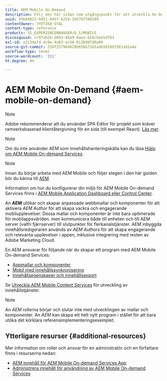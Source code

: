 ```yaml
---
title: AEM Mobile On-Demand
description: Följ den här sidan som utgångspunkt för att utveckla On Demand Services-appen med AEM (Adobe Experience Manager). Sidan innehåller ämnen som är relevanta för en apputvecklare.
uuid: 35b64823-9451-44bf-b254-3b6767f0d109
contentOwner: JYOTIKA SYAL
content-type: reference
products: SG_EXPERIENCEMANAGER/6.5/MOBILE
discoiquuid: cc97a926-d893-46a9-8aea-b56cbee5df01
exl-id: a2134afd-4c0e-4a93-ac58-013b98fd9a09
source-git-commit: 259f257964829b65bb71b5a46583997581a91a4e
workflow-type: tm+mt
source-wordcount: '311'
ht-degree: 0%

---
```


# AEM Mobile On-Demand {#aem-mobile-on-demand}

>[!NOTE]
>
>Adobe rekommenderar att du använder SPA Editor för projekt som kräver ramverksbaserad klientåtergivning för en sida (till exempel React). [Läs mer](/help/sites-developing/spa-overview.md).

>[!NOTE]
>
>Om du inte använder AEM som innehållshanteringskälla kan du läsa [Hjälp om AEM Mobile On-demand Services](https://helpx.adobe.com/digital-publishing-solution/topics.html).

>[!NOTE]
>
>Innan du börjar arbeta med AEM Mobile och följer stegen i den här guiden bör du känna till [AEM](/help/sites-deploying/deploy.md).
>
>Information om hur du konfigurerar din miljö för AEM Mobile On-demand Services finns i [AEM Mobile Application Dashboard eller Control Center](/help/mobile/mobile-apps-ondemand-application-dashboard.md).

An **AEM** utökar och skapar anpassade webbmallar och komponenter för att aktivera *AEM Author* för att skapa vackra och engagerande mobilupplevelser. Dessa mallar och komponenter är inte bara optimerade för mobilappsvärlden. men kommunicera både till enheten och till AEM server (valfri fjärrserver) till slutpunkter för flerkanalstjänster. AEM inbyggda innehållsredigeraren används av *AEM Authors* för att skapa engagerande och relevanta upplevelser i appen, inklusive integrering med resten av Adobe Marketing Cloud.

En AEM ansvarar för följande när du skapar ett program med AEM Mobile On-demand Services:

* [Appmallar och komponenter](/help/mobile/app-templates-and-components1.md)
* [Mobil med innehållssynkronisering](/help/mobile/mobile-ondemand-contentsync.md)
* [Innehållsegenskaper och innehållsexport](/help/mobile/on-demand-content-properties-exporting.md)

Se [Utveckla AEM Mobile Content Services](/help/mobile/developing-content-services.md) för utveckling av innehållstjänster.

>[!NOTE]
>
>An *AEM* rollerna börjar och slutar inte med utvecklingen av mallar och komponenter. An *AEM* kan skapa ett helt nytt program i stället för att bara utöka det körklara referensimplementeringsexemplet.

## Ytterligare resurser {#additional-resources}

Mer information om roller och ansvar för en administratör och en författare finns i resurserna nedan:

* [AEM innehåll för AEM Mobile On-demand Services App](/help/mobile/mobile-apps-ondemand.md)
* [Administrera innehåll för användning av AEM Mobile On-demand Services](/help/mobile/aem-mobile.md)
